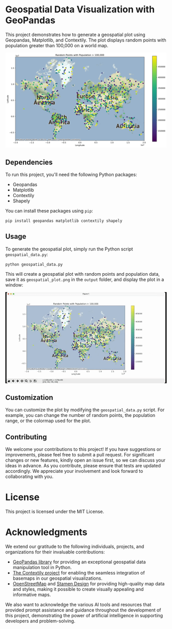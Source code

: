 # Geospatial Data Visualization with GeoPandas

This project demonstrates how to generate a geospatial plot using Geopandas, Matplotlib, and Contextily. The plot displays random points with population greater than 100,000 on a world map.

![Alt text](output/geospatial_plot.png)

## Dependencies

To run this project, you'll need the following Python packages:

- Geopandas
- Matplotlib
- Contextily
- Shapely

You can install these packages using `pip`:

```
pip install geopandas matplotlib contextily shapely
```

## Usage

To generate the geospatial plot, simply run the Python script `geospatial_data.py`:

```
python geospatial_data.py
```

This will create a geospatial plot with random points and population data, save it as `geospatial_plot.png` in the `output` folder, and display the plot in a window:

![output_demo_gif](assets/geovisdemo.gif)

## Customization

You can customize the plot by modifying the `geospatial_data.py` script. For example, you can change the number of random points, the population range, or the colormap used for the plot.

## Contributing

We welcome your contributions to this project! If you have suggestions or improvements, please feel free to submit a pull request. For significant changes or new features, kindly open an issue first, so we can discuss your ideas in advance. As you contribute, please ensure that tests are updated accordingly. We appreciate your involvement and look forward to collaborating with you.

# License

This project is licensed under the MIT License.

# Acknowledgments

We extend our gratitude to the following individuals, projects, and organizations for their invaluable contributions:

- [GeoPandas library](https://geopandas.org/) for providing an exceptional geospatial data manipulation tool in Python.
- [The Contextily project](https://github.com/geopandas/contextily) for enabling the seamless integration of basemaps in our geospatial visualizations.
- [OpenStreetMap](https://www.openstreetmap.org/) and [Stamen Design](http://stamen.com/) for providing high-quality map data and styles, making it possible to create visually appealing and informative maps.

We also want to acknowledge the various AI tools and resources that provided prompt assistance and guidance throughout the development of this project, demonstrating the power of artificial intelligence in supporting developers and problem-solving.
